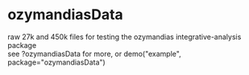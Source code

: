 # ozymandiasData 

raw 27k and 450k files for testing the ozymandias integrative-analysis package  
see ?ozymandiasData for more, or demo("example", package="ozymandiasData")
